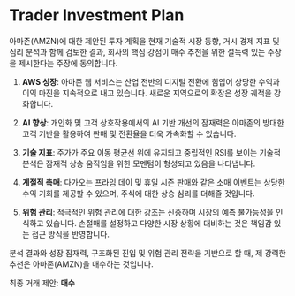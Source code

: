 # Trader Investment Plan

아마존(AMZN)에 대한 제안된 투자 계획을 현재 기술적 시장 동향, 거시 경제 지표 및 심리 분석과 함께 검토한 결과, 회사의 핵심 강점이 매수 추천을 위한 설득력 있는 주장을 제시한다는 주장에 동의합니다.

1. **AWS 성장**: 아마존 웹 서비스는 산업 전반의 디지털 전환에 힘입어 상당한 수익과 이익 마진을 지속적으로 내고 있습니다. 새로운 지역으로의 확장은 성장 궤적을 강화합니다.

2. **AI 향상**: 개인화 및 고객 상호작용에서의 AI 기반 개선의 잠재력은 아마존의 방대한 고객 기반을 활용하여 판매 및 전환율을 더욱 가속화할 수 있습니다.

3. **기술 지표**: 주가가 주요 이동 평균선 위에 유지되고 중립적인 RSI를 보이는 기술적 분석은 잠재적 상승 움직임을 위한 모멘텀이 형성되고 있음을 나타냅니다.

4. **계절적 촉매**: 다가오는 프라임 데이 및 휴일 시즌 판매와 같은 소매 이벤트는 상당한 수익 기회를 제공할 수 있으며, 주식에 대한 상승 심리를 더해줄 것입니다.

5. **위험 관리**: 적극적인 위험 관리에 대한 강조는 신중하며 시장의 예측 불가능성을 인식하고 있습니다. 손절매를 설정하고 다양한 시장 상황에 대비하는 것은 책임감 있는 접근 방식을 반영합니다.

분석 결과와 성장 잠재력, 구조화된 진입 및 위험 관리 전략을 기반으로 할 때, 제 강력한 추천은 아마존(AMZN)을 매수하는 것입니다.

최종 거래 제안: **매수**
